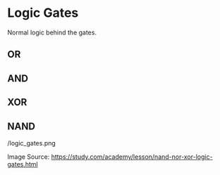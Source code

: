 # Logic Gates

Normal logic behind the gates.

## OR

## AND

## XOR

## NAND

/logic_gates.png

Image Source: <https://study.com/academy/lesson/nand-nor-xor-logic-gates.html>
